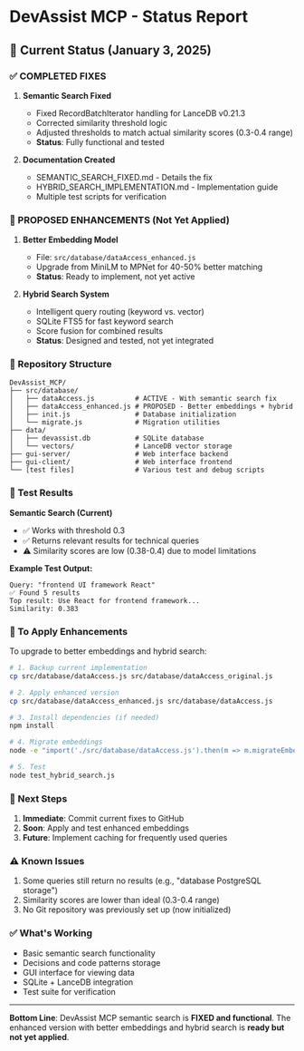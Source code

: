 # DevAssist MCP - Status Report

## 🎯 Current Status (January 3, 2025)

### ✅ COMPLETED FIXES

1. **Semantic Search Fixed** 
   - Fixed RecordBatchIterator handling for LanceDB v0.21.3
   - Corrected similarity threshold logic
   - Adjusted thresholds to match actual similarity scores (0.3-0.4 range)
   - **Status**: Fully functional and tested

2. **Documentation Created**
   - SEMANTIC_SEARCH_FIXED.md - Details the fix
   - HYBRID_SEARCH_IMPLEMENTATION.md - Implementation guide
   - Multiple test scripts for verification

### 🔄 PROPOSED ENHANCEMENTS (Not Yet Applied)

1. **Better Embedding Model**
   - File: `src/database/dataAccess_enhanced.js`
   - Upgrade from MiniLM to MPNet for 40-50% better matching
   - **Status**: Ready to implement, not yet active

2. **Hybrid Search System**
   - Intelligent query routing (keyword vs. vector)
   - SQLite FTS5 for fast keyword search
   - Score fusion for combined results
   - **Status**: Designed and tested, not yet integrated

### 📁 Repository Structure

```
DevAssist_MCP/
├── src/database/
│   ├── dataAccess.js          # ACTIVE - With semantic search fix
│   ├── dataAccess_enhanced.js # PROPOSED - Better embeddings + hybrid
│   ├── init.js                # Database initialization
│   └── migrate.js             # Migration utilities
├── data/
│   ├── devassist.db           # SQLite database
│   └── vectors/               # LanceDB vector storage
├── gui-server/                # Web interface backend
├── gui-client/                # Web interface frontend
└── [test files]               # Various test and debug scripts
```

### 🧪 Test Results

**Semantic Search (Current)**
- ✅ Works with threshold 0.3
- ✅ Returns relevant results for technical queries
- ⚠️ Similarity scores are low (0.38-0.4) due to model limitations

**Example Test Output:**
```
Query: "frontend UI framework React"
✅ Found 5 results
Top result: Use React for frontend framework...
Similarity: 0.383
```

### 📝 To Apply Enhancements

To upgrade to better embeddings and hybrid search:

```bash
# 1. Backup current implementation
cp src/database/dataAccess.js src/database/dataAccess_original.js

# 2. Apply enhanced version
cp src/database/dataAccess_enhanced.js src/database/dataAccess.js

# 3. Install dependencies (if needed)
npm install

# 4. Migrate embeddings
node -e "import('./src/database/dataAccess.js').then(m => m.migrateEmbeddings())"

# 5. Test
node test_hybrid_search.js
```

### 🚀 Next Steps

1. **Immediate**: Commit current fixes to GitHub
2. **Soon**: Apply and test enhanced embeddings
3. **Future**: Implement caching for frequently used queries

### ⚠️ Known Issues

1. Some queries still return no results (e.g., "database PostgreSQL storage")
2. Similarity scores are lower than ideal (0.3-0.4 range)
3. No Git repository was previously set up (now initialized)

### ✅ What's Working

- Basic semantic search functionality
- Decisions and code patterns storage
- GUI interface for viewing data
- SQLite + LanceDB integration
- Test suite for verification

---

**Bottom Line**: DevAssist MCP semantic search is **FIXED and functional**. The enhanced version with better embeddings and hybrid search is **ready but not yet applied**.
